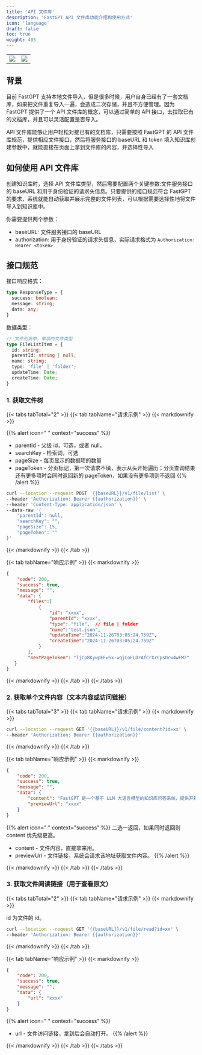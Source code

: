 ```yaml
---
title: 'API 文件库'
description: 'FastGPT API 文件库功能介绍和使用方式'
icon: 'language'
draft: false
toc: true
weight: 405
---
```


| | |
| --- | --- |
| ![](/imgs/image-18.png) | ![](/imgs/image-19.png) |

## 背景

目前 FastGPT 支持本地文件导入，但是很多时候，用户自身已经有了一套文档库，如果把文件重复导入一遍，会造成二次存储，并且不方便管理。因为 FastGPT 提供了一个 API 文件库的概念，可以通过简单的 API 接口，去拉取已有的文档库，并且可以灵活配置是否导入。

API 文件库能够让用户轻松对接已有的文档库，只需要按照 FastGPT 的 API 文件库规范，提供相应文件接口，然后将服务接口的 baseURL 和 token 填入知识库创建参数中，就能直接在页面上拿到文件库的内容，并选择性导入

## 如何使用 API 文件库

创建知识库时，选择 API 文件库类型，然后需要配置两个关键参数:文件服务接口的 baseURL 和用于身份验证的请求头信息。只要提供的接口规范符合 FastGPT 的要求，系统就能自动获取并展示完整的文件列表，可以根据需要选择性地将文件导入到知识库中。

你需要提供两个参数：
- baseURL: 文件服务接口的 baseURL
- authorization: 用于身份验证的请求头信息，实际请求格式为 `Authorization: Bearer <token>`

## 接口规范

接口响应格式：

```ts
type ResponseType = {
  success: boolean;
  message: string;
  data: any;
}
```

数据类型：

```ts
// 文件列表中，单项的文件类型
type FileListItem = {
  id: string;
  parentId: string | null;
  name: string;
  type: 'file' | 'folder';
  updateTime: Date;
  createTime: Date;
}
```


### 1. 获取文件树

{{< tabs tabTotal="2" >}}
{{< tab tabName="请求示例" >}}
{{< markdownify >}}

{{% alert icon=" " context="success" %}}
- parentId - 父级 id，可选，或者 null。
- searchKey - 检索词，可选
- pageSize - 每页显示的数据项的数量
- pageToken - 分页标记，第一次请求不填，表示从头开始遍历；分页查询结果还有更多项时会同时返回新的 pageToken，如果没有更多项则不返回
{{% /alert %}}

```bash
curl --location --request POST '{{baseURL}}/v1/file/list' \
--header 'Authorization: Bearer {{authorization}}' \
--header 'Content-Type: application/json' \
--data-raw '{
    "parentId": null,
    "searchKey": "",
    "pageSize": 15,
    "pageToken": ""
}'
```

{{< /markdownify >}}
{{< /tab >}}

{{< tab tabName="响应示例" >}}
{{< markdownify >}}

```json
{
    "code": 200,
    "success": true,
    "message": "",
    "data": {
        "files":[
            {
                "id": "xxxx",
                "parentId": "xxxx",
                "type": "file",  // file | folder
                "name":"test.json",
                "updateTime":"2024-11-26T03:05:24.759Z",
                "createTime":"2024-11-26T03:05:24.759Z"
            }
        ],
        "nextPageToken": "ljCp8KywpEEw5x-wqjCoELDrAfCrXrCpsOcw4wFM2"
   }
}
```

{{< /markdownify >}}
{{< /tab >}}
{{< /tabs >}}

### 2. 获取单个文件内容（文本内容或访问链接）

{{< tabs tabTotal="3" >}}
{{< tab tabName="请求示例" >}}
{{< markdownify >}}

```bash
curl --location --request GET '{{baseURL}}/v1/file/content?id=xx' \
--header 'Authorization: Bearer {{authorization}}'
```

{{< /markdownify >}}
{{< /tab >}}

{{< tab tabName="响应示例" >}}
{{< markdownify >}}

```json
{
    "code": 200,
    "success": true,
    "message": "",
    "data": {
        "content": "FastGPT 是一个基于 LLM 大语言模型的知识库问答系统，提供开箱即用的数据处理、模型调用等能力。同时可以通过 Flow 可视化进行工作流编排，从而实现复杂的问答场景！\n",
        "previewUrl": "xxxx"
    }
}
```

{{% alert icon=" " context="success" %}}
二选一返回，如果同时返回则 content 优先级更高。

- content - 文件内容，直接拿来用。
- previewUrl - 文件链接，系统会请求该地址获取文件内容。
{{% /alert %}}

{{< /markdownify >}}
{{< /tab >}}
{{< /tabs >}}


### 3. 获取文件阅读链接（用于查看原文）

{{< tabs tabTotal="2" >}}
{{< tab tabName="请求示例" >}}
{{< markdownify >}}

id 为文件的 id。

```bash
curl --location --request GET '{{baseURL}}/v1/file/read?id=xx' \
--header 'Authorization: Bearer {{authorization}}'
```

{{< /markdownify >}}
{{< /tab >}}

{{< tab tabName="响应示例" >}}
{{< markdownify >}}

```json
{
    "code": 200,
    "success": true,
    "message": "",
    "data": {
        "url": "xxxx"
    }
}
```

{{% alert icon=" " context="success" %}}
- url - 文件访问链接，拿到后会自动打开。
{{% /alert %}}

{{< /markdownify >}}
{{< /tab >}}
{{< /tabs >}}


